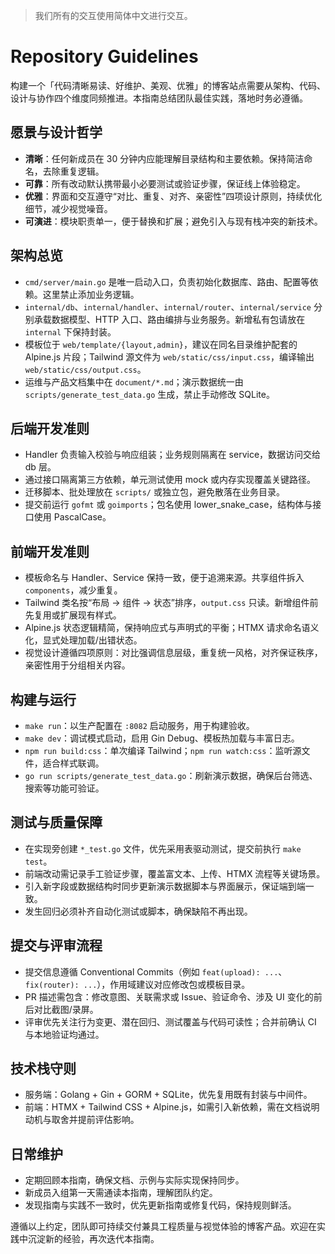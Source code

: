 
> 我们所有的交互使用简体中文进行交互。

# Repository Guidelines

构建一个「代码清晰易读、好维护、美观、优雅」的博客站点需要从架构、代码、设计与协作四个维度同频推进。本指南总结团队最佳实践，落地时务必遵循。

## 愿景与设计哲学
- **清晰**：任何新成员在 30 分钟内应能理解目录结构和主要依赖。保持简洁命名，去除重复逻辑。
- **可靠**：所有改动默认携带最小必要测试或验证步骤，保证线上体验稳定。
- **优雅**：界面和交互遵守“对比、重复、对齐、亲密性”四项设计原则，持续优化细节，减少视觉噪音。
- **可演进**：模块职责单一，便于替换和扩展；避免引入与现有栈冲突的新技术。

## 架构总览
- `cmd/server/main.go` 是唯一启动入口，负责初始化数据库、路由、配置等依赖。这里禁止添加业务逻辑。
- `internal/db`、`internal/handler`、`internal/router`、`internal/service` 分别承载数据模型、HTTP 入口、路由编排与业务服务。新增私有包请放在 `internal` 下保持封装。
- 模板位于 `web/template/{layout,admin}`，建议在同名目录维护配套的 Alpine.js 片段；Tailwind 源文件为 `web/static/css/input.css`，编译输出 `web/static/css/output.css`。
- 运维与产品文档集中在 `document/*.md`；演示数据统一由 `scripts/generate_test_data.go` 生成，禁止手动修改 SQLite。

## 后端开发准则
- Handler 负责输入校验与响应组装；业务规则隔离在 service，数据访问交给 db 层。
- 通过接口隔离第三方依赖，单元测试使用 mock 或内存实现覆盖关键路径。
- 迁移脚本、批处理放在 `scripts/` 或独立包，避免散落在业务目录。
- 提交前运行 `gofmt` 或 `goimports`；包名使用 lower_snake_case，结构体与接口使用 PascalCase。

## 前端开发准则
- 模板命名与 Handler、Service 保持一致，便于追溯来源。共享组件拆入 `components`，减少重复。
- Tailwind 类名按“布局 → 组件 → 状态”排序，`output.css` 只读。新增组件前先复用或扩展现有样式。
- Alpine.js 状态逻辑精简，保持响应式与声明式的平衡；HTMX 请求命名语义化，显式处理加载/出错状态。
- 视觉设计遵循四项原则：对比强调信息层级，重复统一风格，对齐保证秩序，亲密性用于分组相关内容。

## 构建与运行
- `make run`：以生产配置在 `:8082` 启动服务，用于构建验收。
- `make dev`：调试模式启动，启用 Gin Debug、模板热加载与丰富日志。
- `npm run build:css`：单次编译 Tailwind；`npm run watch:css`：监听源文件，适合样式联调。
- `go run scripts/generate_test_data.go`：刷新演示数据，确保后台筛选、搜索等功能可验证。

## 测试与质量保障
- 在实现旁创建 `*_test.go` 文件，优先采用表驱动测试，提交前执行 `make test`。
- 前端改动需记录手工验证步骤，覆盖富文本、上传、HTMX 流程等关键场景。
- 引入新字段或数据结构时同步更新演示数据脚本与界面展示，保证端到端一致。
- 发生回归必须补齐自动化测试或脚本，确保缺陷不再出现。

## 提交与评审流程
- 提交信息遵循 Conventional Commits（例如 `feat(upload): ...`、`fix(router): ...`），作用域建议对应修改包或模板目录。
- PR 描述需包含：修改意图、关联需求或 Issue、验证命令、涉及 UI 变化的前后对比截图/录屏。
- 评审优先关注行为变更、潜在回归、测试覆盖与代码可读性；合并前确认 CI 与本地验证均通过。

## 技术栈守则
- 服务端：Golang + Gin + GORM + SQLite，优先复用既有封装与中间件。
- 前端：HTMX + Tailwind CSS + Alpine.js，如需引入新依赖，需在文档说明动机与取舍并提前评估影响。

## 日常维护
- 定期回顾本指南，确保文档、示例与实际实现保持同步。
- 新成员入组第一天需通读本指南，理解团队约定。
- 发现指南与实践不一致时，优先更新指南或修复代码，保持规则鲜活。

遵循以上约定，团队即可持续交付兼具工程质量与视觉体验的博客产品。欢迎在实践中沉淀新的经验，再次迭代本指南。